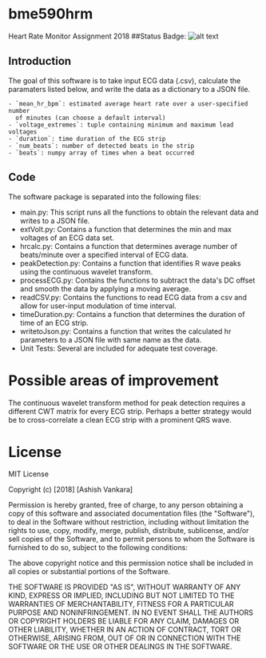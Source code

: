 # bme590hrm
Heart Rate Monitor Assignment 2018
##Status Badge:
![alt text](https://travis-ci.com/ashishvankara/bme590hrm.svg?branch=master "Status Badge")


## Introduction

The goal of this software is to take input ECG data (.csv), calculate the paramaters listed below, and write the data as a dictionary to a JSON file.

    - `mean_hr_bpm`: estimated average heart rate over a user-specified number
      of minutes (can choose a default interval)
    - `voltage_extremes`: tuple containing minimum and maximum lead voltages
    - `duration`: time duration of the ECG strip
    - `num_beats`: number of detected beats in the strip
    - `beats`: numpy array of times when a beat occurred


## Code

The software package is separated into the following files: 

- main.py: This script runs all the functions to obtain the relevant data and writes to a JSON file.
- extVolt.py: Contains a function that determines the min and max voltages of an ECG data set.
- hrcalc.py: Contains a function that determines average number of beats/minute over a specified interval of ECG data.
- peakDetection.py: Contains a function that identifies R wave peaks using the continuous wavelet transform.
- processECG.py: Contains the functions to subtract the data's DC offset and smooth the data by applying a moving average.
- readCSV.py: Contains the functions to read ECG data from a csv and allow for user-input modulation of time interval.
- timeDuration.py: Contains a function that determines the duration of time of an ECG strip.
- writetoJson.py: Contains a function that writes the calculated hr parameters to a JSON file with same name as the data.
- Unit Tests: Several are included for adequate test coverage.


# Possible areas of improvement

The continuous wavelet transform method for peak detection requires a different CWT matrix for every ECG strip. Perhaps a better strategy would be to cross-correlate a clean ECG strip with a prominent QRS wave.

# License

MIT License

Copyright (c) [2018] [Ashish Vankara]

Permission is hereby granted, free of charge, to any person obtaining a copy
of this software and associated documentation files (the "Software"), to deal
in the Software without restriction, including without limitation the rights
to use, copy, modify, merge, publish, distribute, sublicense, and/or sell
copies of the Software, and to permit persons to whom the Software is
furnished to do so, subject to the following conditions:

The above copyright notice and this permission notice shall be included in all
copies or substantial portions of the Software.

THE SOFTWARE IS PROVIDED "AS IS", WITHOUT WARRANTY OF ANY KIND, EXPRESS OR
IMPLIED, INCLUDING BUT NOT LIMITED TO THE WARRANTIES OF MERCHANTABILITY,
FITNESS FOR A PARTICULAR PURPOSE AND NONINFRINGEMENT. IN NO EVENT SHALL THE
AUTHORS OR COPYRIGHT HOLDERS BE LIABLE FOR ANY CLAIM, DAMAGES OR OTHER
LIABILITY, WHETHER IN AN ACTION OF CONTRACT, TORT OR OTHERWISE, ARISING FROM,
OUT OF OR IN CONNECTION WITH THE SOFTWARE OR THE USE OR OTHER DEALINGS IN THE
SOFTWARE.
